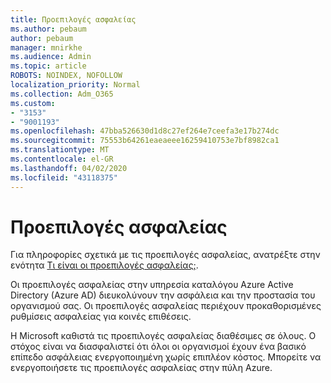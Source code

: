 ```yaml
---
title: Προεπιλογές ασφαλείας
ms.author: pebaum
author: pebaum
manager: mnirkhe
ms.audience: Admin
ms.topic: article
ROBOTS: NOINDEX, NOFOLLOW
localization_priority: Normal
ms.collection: Adm_O365
ms.custom:
- "3153"
- "9001193"
ms.openlocfilehash: 47bba526630d1d8c27ef264e7ceefa3e17b274dc
ms.sourcegitcommit: 75553b64261eaeaeee16259410753e7bf8982ca1
ms.translationtype: MT
ms.contentlocale: el-GR
ms.lasthandoff: 04/02/2020
ms.locfileid: "43118375"
---
```

# <a name="security-defaults"></a>Προεπιλογές ασφαλείας

Για πληροφορίες σχετικά με τις προεπιλογές ασφαλείας, ανατρέξτε στην ενότητα [Τι είναι οι προεπιλογές ασφαλείας;](https://docs.microsoft.com/azure/active-directory/conditional-access/concept-conditional-access-security-defaults).

Οι προεπιλογές ασφαλείας στην υπηρεσία καταλόγου Azure Active Directory (Azure AD) διευκολύνουν την ασφάλεια και την προστασία του οργανισμού σας. Οι προεπιλογές ασφαλείας περιέχουν προκαθορισμένες ρυθμίσεις ασφαλείας για κοινές επιθέσεις.

Η Microsoft καθιστά τις προεπιλογές ασφαλείας διαθέσιμες σε όλους. Ο στόχος είναι να διασφαλιστεί ότι όλοι οι οργανισμοί έχουν ένα βασικό επίπεδο ασφάλειας ενεργοποιημένη χωρίς επιπλέον κόστος. Μπορείτε να ενεργοποιήσετε τις προεπιλογές ασφαλείας στην πύλη Azure.
